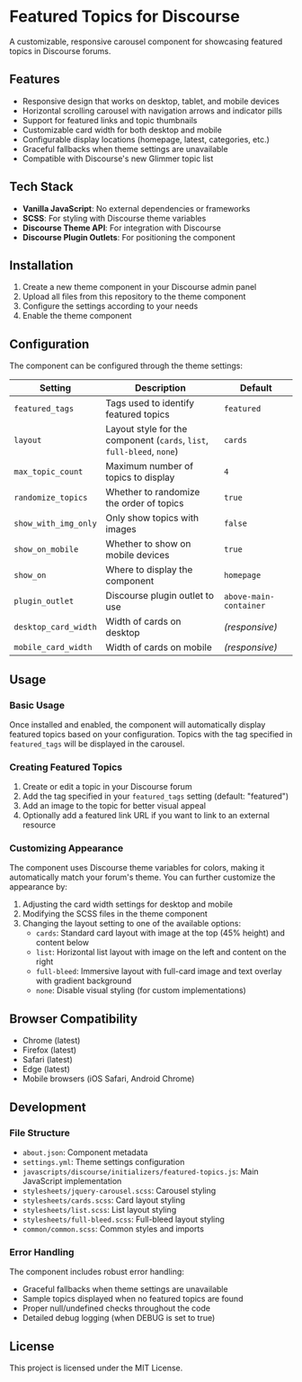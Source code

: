 # Featured Topics for Discourse

A customizable, responsive carousel component for showcasing featured topics in Discourse forums.

## Features

- Responsive design that works on desktop, tablet, and mobile devices
- Horizontal scrolling carousel with navigation arrows and indicator pills
- Support for featured links and topic thumbnails
- Customizable card width for both desktop and mobile
- Configurable display locations (homepage, latest, categories, etc.)
- Graceful fallbacks when theme settings are unavailable
- Compatible with Discourse's new Glimmer topic list

## Tech Stack

- **Vanilla JavaScript**: No external dependencies or frameworks
- **SCSS**: For styling with Discourse theme variables
- **Discourse Theme API**: For integration with Discourse
- **Discourse Plugin Outlets**: For positioning the component

## Installation

1. Create a new theme component in your Discourse admin panel
2. Upload all files from this repository to the theme component
3. Configure the settings according to your needs
4. Enable the theme component

## Configuration

The component can be configured through the theme settings:

| Setting | Description | Default |
|---------|-------------|---------|
| `featured_tags` | Tags used to identify featured topics | `featured` |
| `layout` | Layout style for the component (`cards`, `list`, `full-bleed`, `none`) | `cards` |
| `max_topic_count` | Maximum number of topics to display | `4` |
| `randomize_topics` | Whether to randomize the order of topics | `true` |
| `show_with_img_only` | Only show topics with images | `false` |
| `show_on_mobile` | Whether to show on mobile devices | `true` |
| `show_on` | Where to display the component | `homepage` |
| `plugin_outlet` | Discourse plugin outlet to use | `above-main-container` |
| `desktop_card_width` | Width of cards on desktop | *(responsive)* |
| `mobile_card_width` | Width of cards on mobile | *(responsive)* |

## Usage

### Basic Usage

Once installed and enabled, the component will automatically display featured topics based on your configuration. Topics with the tag specified in `featured_tags` will be displayed in the carousel.

### Creating Featured Topics

1. Create or edit a topic in your Discourse forum
2. Add the tag specified in your `featured_tags` setting (default: "featured")
3. Add an image to the topic for better visual appeal
4. Optionally add a featured link URL if you want to link to an external resource

### Customizing Appearance

The component uses Discourse theme variables for colors, making it automatically match your forum's theme. You can further customize the appearance by:

1. Adjusting the card width settings for desktop and mobile
2. Modifying the SCSS files in the theme component
3. Changing the layout setting to one of the available options:
   - `cards`: Standard card layout with image at the top (45% height) and content below
   - `list`: Horizontal list layout with image on the left and content on the right
   - `full-bleed`: Immersive layout with full-card image and text overlay with gradient background
   - `none`: Disable visual styling (for custom implementations)

## Browser Compatibility

- Chrome (latest)
- Firefox (latest)
- Safari (latest)
- Edge (latest)
- Mobile browsers (iOS Safari, Android Chrome)

## Development

### File Structure

- `about.json`: Component metadata
- `settings.yml`: Theme settings configuration
- `javascripts/discourse/initializers/featured-topics.js`: Main JavaScript implementation
- `stylesheets/jquery-carousel.scss`: Carousel styling
- `stylesheets/cards.scss`: Card layout styling
- `stylesheets/list.scss`: List layout styling
- `stylesheets/full-bleed.scss`: Full-bleed layout styling
- `common/common.scss`: Common styles and imports

### Error Handling

The component includes robust error handling:

- Graceful fallbacks when theme settings are unavailable
- Sample topics displayed when no featured topics are found
- Proper null/undefined checks throughout the code
- Detailed debug logging (when DEBUG is set to true)

## License

This project is licensed under the MIT License.
